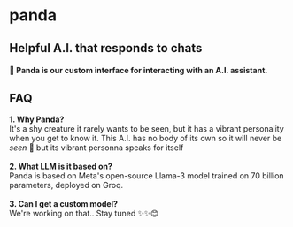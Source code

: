 # panda
Helpful A.I. that responds to chats
--
#### 🐼 Panda is our custom interface for interacting with an A.I. assistant.

## FAQ <br>
**1. Why Panda?**
<br> It's a shy creature it rarely wants to be seen, but it has a vibrant personality when you get to know it. This A.I. has no body of its own so it will never be *seen* 👀 but its vibrant personna speaks for itself<br><br>
**2. What LLM is it based on?**
<br> Panda is based on Meta's open-source Llama-3 model trained on 70 billion parameters, deployed on Groq.<br><br>
**3. Can I get a custom model?**
<br> We're working on that.. Stay tuned ✨✨😊 <br>
